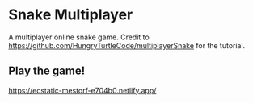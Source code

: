 # Snake Multiplayer

A multiplayer online snake game. Credit to https://github.com/HungryTurtleCode/multiplayerSnake for the tutorial.

## Play the game! 
https://ecstatic-mestorf-e704b0.netlify.app/
